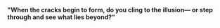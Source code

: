 **"When the cracks begin to form, do you cling to the illusion— or step through and see what lies beyond?"**